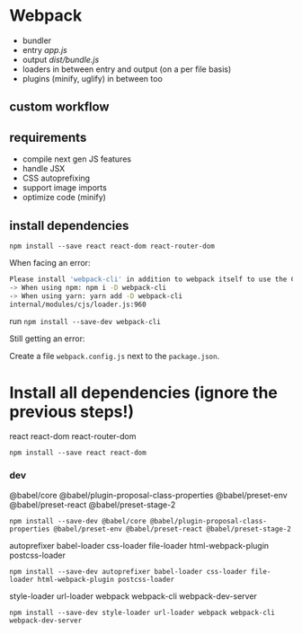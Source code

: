 # Webpack

- bundler
- entry _app.js_
- output _dist/bundle.js_
- loaders in between entry and output (on a per file basis)
- plugins (minify, uglify) in between too

## custom workflow

## requirements

- compile next gen JS features
- handle JSX
- CSS autoprefixing
- support image imports
- optimize code (minify)

## install dependencies

`npm install --save react react-dom react-router-dom`

When facing an error:

~~~bash
Please install 'webpack-cli' in addition to webpack itself to use the CLI
-> When using npm: npm i -D webpack-cli
-> When using yarn: yarn add -D webpack-cli
internal/modules/cjs/loader.js:960
~~~

run `npm install --save-dev webpack-cli`

Still getting an error:

Create a file `webpack.config.js` next to the `package.json`.

# Install all dependencies (ignore the previous steps!)

react
react-dom
react-router-dom

`npm install --save react react-dom`

### dev

@babel/core
@babel/plugin-proposal-class-properties
@babel/preset-env
@babel/preset-react
@babel/preset-stage-2

`npm install --save-dev @babel/core @babel/plugin-proposal-class-properties @babel/preset-env @babel/preset-react @babel/preset-stage-2`

autoprefixer
babel-loader
css-loader
file-loader
html-webpack-plugin
postcss-loader

`npm install --save-dev autoprefixer babel-loader css-loader file-loader html-webpack-plugin postcss-loader`

style-loader
url-loader
webpack
webpack-cli
webpack-dev-server

`npm install --save-dev style-loader url-loader webpack webpack-cli webpack-dev-server`

